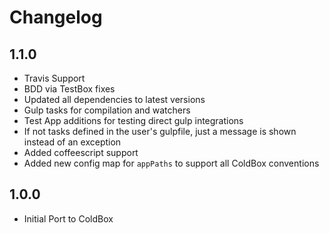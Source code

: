 # Changelog

## 1.1.0 
- Travis Support
- BDD via TestBox fixes
- Updated all dependencies to latest versions
- Gulp tasks for compilation and watchers
- Test App additions for testing direct gulp integrations
- If not tasks defined in the user's gulpfile, just a message is shown instead of an exception
- Added coffeescript support
- Added new config map for `appPaths` to support all ColdBox conventions

## 1.0.0 
- Initial Port to ColdBox